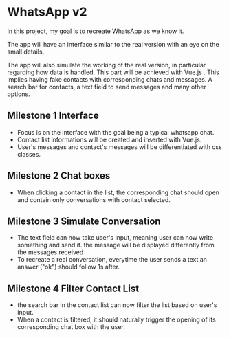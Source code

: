 # WhatsApp v2

In this project, my goal is to recreate WhatsApp as we know it.

The app will have an interface similar to the real version with an eye on the small details.

The app will also simulate the working of the real version, in particular regarding how data is handled. This part will be achieved with Vue.js .
This implies having fake contacts with corresponding chats and messages. A search bar for contacts, a text field to send messages and many other options.

## Milestone 1 Interface

* Focus is on the interface with the goal being a typical whatsapp chat. 
* Contact list informations will be created and inserted with Vue.js.
* User's messages and contact's messages will be differentiated with css classes.

## Milestone 2 Chat boxes

* When clicking a contact in the list, the corresponding chat should open and contain only conversations with contact selected. 

## Milestone 3 Simulate Conversation

* The text field can now take user's input, meaning user can now write something and send it. the message will be displayed differently from the messages received
* To recreate a real conversation, everytime the user sends a text an answer ("ok") should follow 1s after.

## Milestone 4 Filter Contact List

* the search bar in the contact list can now  filter the list based on user's input.
* When a contact is filtered, it should naturally trigger the opening of its corresponding chat box with the user.